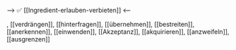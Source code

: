 --> ✅ [[Ingredient-erlauben-verbieten]] <--

, [[verdrängen]], [[hinterfragen]], [[übernehmen]], [[bestreiten]], [[anerkennen]], [[einwenden]], [[Akzeptanz]], [[akquirieren]], [[anzweifeln]], [[ausgrenzen]]